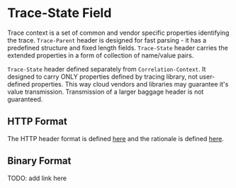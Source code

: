 # Trace-State Field

Trace context is a set of common and vendor specific properties identifying the trace. `Trace-Parent` header is designed for fast parsing - it has a predefined structure and fixed length fields. `Trace-State` header carries the extended properties in a form of collection of name/value pairs.

`Trace-State` header defined separately from `Correlation-Context`. It designed to carry ONLY properties defined by tracing library, not user-defined properties. This way cloud vendors and libraries may guarantee it's value transmission. Transmission of a larger baggage header is not guaranteed.  

## HTTP Format
The HTTP header format is defined [here](HTTP_HEADER_FORMAT.md) and the rationale is defined [here](HTTP_HEADER_FORMAT_RATIONALE.md).

## Binary Format
TODO: add link here
